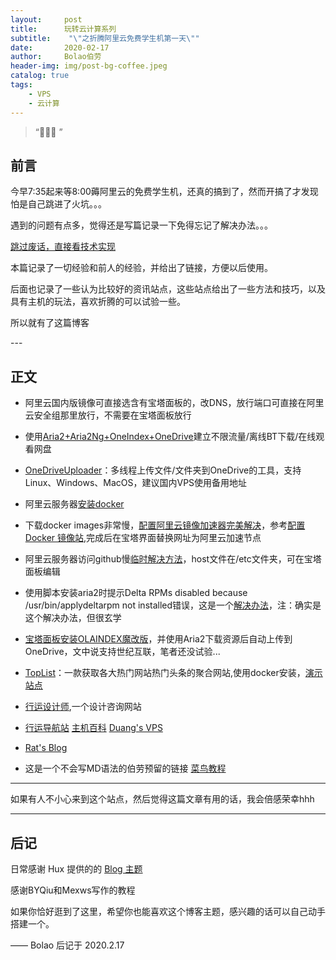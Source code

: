 ```yaml
---
layout:     post
title:      玩转云计算系列
subtitle:    "\"之折腾阿里云免费学生机第一天\""
date:       2020-02-17
author:     Bolao伯劳
header-img: img/post-bg-coffee.jpeg
catalog: true
tags:
    - VPS
    - 云计算
---
```


> “🙉🙉🙉 ”


## 前言

今早7:35起来等8:00薅阿里云的免费学生机，还真的搞到了，然而开搞了才发现怕是自己跳进了火坑。。。

遇到的问题有点多，觉得还是写篇记录一下免得忘记了解决办法。。。

[跳过废话，直接看技术实现 ](#build) 

本篇记录了一切经验和前人的经验，并给出了链接，方便以后使用。

后面也记录了一些认为比较好的资讯站点，这些站点给出了一些方法和技巧，以及具有主机的玩法，喜欢折腾的可以试验一些。

所以就有了这篇博客

<p id = "build"></p>
---

## 正文

+ 阿里云国内版镜像可直接选含有宝塔面板的，改DNS，放行端口可直接在阿里云安全组那里放行，不需要在宝塔面板放行

+ 使用[Aria2+Aria2Ng+OneIndex+OneDrive](https://www.moerats.com/archives/700/)建立不限流量/离线BT下载/在线观看网盘

+ [OneDriveUploader](https://zhujiwiki.com/16661/)：多线程上传文件/文件夹到OneDrive的工具，支持Linux、Windows、MacOS，建议国内VPS使用备用地址

+ 阿里云服务器[安装docker](https://yq.aliyun.com/articles/110806?spm=5176.8351553.0.0.3f491991aRC9Xu)

+ 下载docker images非常慢，[配置阿里云镜像加速器完美解决](https://blog.csdn.net/niukaoying6674/article/details/87788282)，参考[配置 Docker 镜像站](https://www.daocloud.io/mirror#accelerator-doc),完成后在宝塔界面替换网址为阿里云加速节点

+ 阿里云服务器访问github慢[临时解决方法](https://blog.csdn.net/weixin_34249678/article/details/94741255)，host文件在/etc文件夹，可在宝塔面板编辑

+ 使用脚本安装aria2时提示Delta RPMs disabled because /usr/bin/applydeltarpm not installed错误，这是一个[解决办法](https://blog.csdn.net/weixin_34402090/article/details/92429007)，注：确实是这个解决办法，但很玄学

+ [宝塔面板安装OLAINDEX魔改版](https://zhujiwiki.com/18055/)，并使用Aria2下载资源后自动上传到OneDrive，文中说支持世纪互联，笔者还没试验...

+ [TopList](https://baiyue.one/archives/1220.html)：一款获取各大热门网站热门头条的聚合网站,使用docker安装，[演示站点](https://www.printf520.com/hot.html)

+ [行运设计师](https://proxy.superbig.site/-----https://www.luckydesigner.space/),一个设计咨询网站

+ [行运导航站](https://guide.luckydesigner.space/)  [主机百科](https://zhujiwiki.com/)  [Duang's VPS](https://www.duangvps.com/)

+ [Rat's Blog](https://www.moerats.com/)

+ 这是一个不会写MD语法的伯劳预留的链接 [菜鸟教程](https://www.runoob.com)



---


如果有人不小心来到这个站点，然后觉得这篇文章有用的话，我会倍感荣幸hhh



---


## 后记

日常感谢 Hux 提供的的 [Blog 主题](https://github.com/Huxpro/huxpro.github.io)

感谢BYQiu和Mexws写作的教程

如果你恰好逛到了这里，希望你也能喜欢这个博客主题，感兴趣的话可以自己动手搭建一个。

—— Bolao 后记于 2020.2.17


